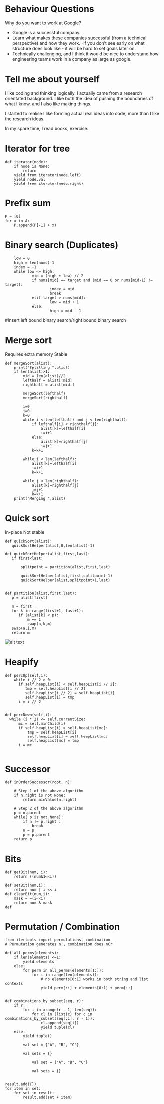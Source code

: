 # Behaviour Questions
Why do you want to work at Google?
 - Google is a successful company.
 - Learn what makes these companies successful (from a technical perspective) and how they work.
     -If you don’t see early on what structure does look like - it will be hard to set goals later on.
 - Technically challenging, and I think it would be nice to understand how engineering teams work in a company as large as google.

# Tell me about yourself
I like coding and thinking logically. I actually came from a research orientated background.
I like both the idea of pushing the boundaries of what I know, and I also like making things.

I started to realise I like forming actual real ideas into code, more than I like the research ideas.

In my spare time, I read books, exercise.


# Iterator for tree
```
def iterator(node):
    if node is None:
        return
    yield from iterator(node.left)
    yield node.val
    yield from iterator(node.right)
```

# Prefix sum
```
P = [0]
for x in A:
    P.append(P[-1] + x)
```

# Binary search (Duplicates)
```
	low = 0
	high = len(nums)-1
	index = -1
	while low <= high:
			mid = (high + low) // 2
			if nums[mid] == target and (mid == 0 or nums[mid-1] != target):
					index = mid
					break
			elif target > nums[mid]:
					low = mid + 1
			else:
					high = mid - 1
```

#Insert left bound binary search/right bound binary search

# Merge sort
Requires extra memory
Stable

```
def mergeSort(alist):
    print("Splitting ",alist)
    if len(alist)>1:
        mid = len(alist)//2
        lefthalf = alist[:mid]
        righthalf = alist[mid:]

        mergeSort(lefthalf)
        mergeSort(righthalf)

        i=0
        j=0
        k=0
        while i < len(lefthalf) and j < len(righthalf):
            if lefthalf[i] < righthalf[j]:
                alist[k]=lefthalf[i]
                i=i+1
            else:
                alist[k]=righthalf[j]
                j=j+1
            k=k+1

        while i < len(lefthalf):
            alist[k]=lefthalf[i]
            i=i+1
            k=k+1

        while j < len(righthalf):
            alist[k]=righthalf[j]
            j=j+1
            k=k+1
    print("Merging ",alist)
```

# Quick sort
In-place
Not stable

```
def quickSort(alist):
   quickSortHelper(alist,0,len(alist)-1)

def quickSortHelper(alist,first,last):
   if first<last:

       splitpoint = partition(alist,first,last)

       quickSortHelper(alist,first,splitpoint-1)
       quickSortHelper(alist,splitpoint+1,last)


def partition(alist,first,last):
   p = alist[first]

   m = first
   for k in range(first+1, last+1):
      if (alist[k] < p):
          m += 1
          swap(a,k,m)
   swap(a,i,m)
   return m

```


![alt text](/Users/anton/Documents/BrainDump/Algorithms/sorting_complexity.png)



# Heapify
```
def percUp(self,i):
    while i // 2 > 0:
      if self.heapList[i] < self.heapList[i // 2]:
         tmp = self.heapList[i // 2]
         self.heapList[i // 2] = self.heapList[i]
         self.heapList[i] = tmp
      i = i // 2


def percDown(self,i):
  while (i * 2) <= self.currentSize:
      mc = self.minChild(i)
      if self.heapList[i] > self.heapList[mc]:
          tmp = self.heapList[i]
          self.heapList[i] = self.heapList[mc]
          self.heapList[mc] = tmp
      i = mc


```

# Successor
```
def inOrderSuccessor(root, n):

    # Step 1 of the above algorithm
    if n.right is not None:
        return minValue(n.right)

    # Step 2 of the above algorithm
    p = n.parent
    while( p is not None):
        if n != p.right :
            break
        n = p  
        p = p.parent
    return p
```


# Bits
```
def getBit(num, i):
    return ((num&1<<i))

def setBit(num,i):
    return num | i << i
def clearBit(num,i):
    mask = ~(i<<i)
    return num & mask
def

```


# Permutation / Combination
```
from itertools import permutations, combination
# Permutation generates n!, combination does nCr

def all_perms(elements):
    if len(elements) <=1:
        yield elements
    else:
        for perm in all_perms(elements[1:]):
            for i in range(len(elements)):
                # nb elements[0:1] works in both string and list contexts
                yield perm[:i] + elements[0:1] + perm[i:]


def combinations_by_subset(seq, r):
    if r:
        for i in xrange(r - 1, len(seq)):
            for cl in (list(c) for c in combinations_by_subset(seq[:i], r - 1)):
                cl.append(seq[i])
                yield tuple(cl)
    else:
        yield tuple()

        val set = {"A", "B", "C"}

        val sets = {}

            val set = {"A", "B", "C"}

            val sets = {}


result.add({})
for item in set:
    for set in result:
        result.add(set + item)

```
